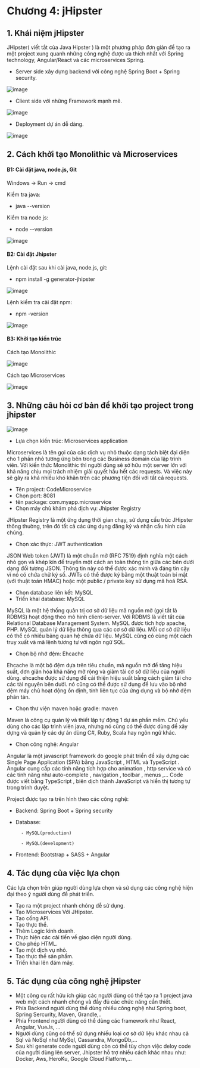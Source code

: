 # Chương 4: jHipster

## 1. Khái niệm jHipster

JHipster( viết tắt của Java Hipster ) là một phương pháp đơn giản để tạo ra một project xung quanh những công nghệ được ưa thích nhất với Spring technology, Angular/React và các microservices Spring.

- Server side xây dựng backend với công nghệ Spring Boot + Spring security.

![image](https://user-images.githubusercontent.com/107389856/174565126-e0d02950-83e3-4da5-af70-2f5c01b75c6d.png)

- Client side với những Framework mạnh mẽ.

![image](https://user-images.githubusercontent.com/107389856/174565258-ec967162-1958-4309-a6f0-73d80dd771d2.png)

- Deployment dự án dễ dàng.

![image](https://user-images.githubusercontent.com/107389856/174565379-b7a25904-d79a-4f53-a832-bc86e0853f7b.png)

## 2. Cách khởi tạo Monolithic và Microservices

#### B1: Cài đặt java, node.js, Git

Windows -> Run -> cmd

Kiểm tra java:

- java --version

Kiểm tra node js:

- node --version

![image](https://user-images.githubusercontent.com/107389856/174553288-207f80c8-53bd-47d2-b4f3-c295b09a31d3.png)

#### B2: Cài đặt Jhipster

Lệnh cài đặt sau khi cài java, node.js, git:

- npm install -g generator-jhipster

![image](https://user-images.githubusercontent.com/107389856/174553818-c8ba5351-ed98-4b32-b2b4-e1fd358a11cf.png)

Lệnh kiểm tra cài đặt npm:

- npm -version

![image](https://user-images.githubusercontent.com/107389856/174556415-dca1d2ae-9acc-48c7-b127-0b38aaedc58f.png)

#### B3: Khởi tạo kiến trúc

Cách tạo Monolithic

![image](https://user-images.githubusercontent.com/107389856/174552971-fc0ff004-080d-435a-adc1-c899e157a55f.png)

Cách tạo Microservices

![image](https://user-images.githubusercontent.com/107389856/174554904-23cf10ae-2c80-42d0-acd4-000808fa0e65.png)

## 3. Những câu hỏi cơ bản để khởi tạo project trong jhipster

![image](https://user-images.githubusercontent.com/107389856/174557813-7ffc1f0f-6605-403e-be69-b152a75a51bb.png)

- Lựa chọn kiến trúc: Microservices application

Microservices là tên gọi của các dịch vụ nhỏ thuộc dạng tách biệt đại diện cho 1 phần nhỏ tương ứng bên trong các Business domain của lập trình viên. Với kiến thức Monolithic thì người dùng sẽ sở hữu một server lớn với khả năng chịu mọi trách nhiệm giải quyết hầu hết các requests. Và việc này sẽ gây ra khá nhiều khó khăn trên các phương tiện đối với tất cả requests. 

- Tên project: CodeMicroservice
- Chọn port: 8081
- tên package: com.myapp.microservice
- Chọn máy chủ khám phá dịch vụ: Jhipster Registry

JHipster Registry là một ứng dụng thời gian chạy, sử dụng cấu trúc JHipster thông thường, trên đó tất cả các ứng dụng đăng ký và nhận cấu hình của chúng.

- Chọn xác thực: JWT authentication

JSON Web token (JWT) là một chuẩn mở (RFC 7519) định nghĩa một cách nhỏ gọn và khép kín để truyền một cách an toàn thông tin giữa các bên dưới dạng đối tượng JSON. Thông tin này có thể được xác minh và đáng tin cậy vì nó có chứa chữ ký số. JWTs có thể được ký bằng một thuật toán bí mật (với thuật toán HMAC) hoặc một public / private key sử dụng mã hoá RSA.

- Chọn database liên kết: MySQL
- Triển khai database: MySQL

MySQL là một hệ thống quản trị cơ sở dữ liệu mã nguồn mở (gọi tắt là RDBMS) hoạt động theo mô hình client-server. Với RDBMS là viết tắt của Relational Database Management System. MySQL được tích hợp apache, PHP. MySQL quản lý dữ liệu thông qua các cơ sở dữ liệu. Mỗi cơ sở dữ liệu có thể có nhiều bảng quan hệ chứa dữ liệu. MySQL cũng có cùng một cách truy xuất và mã lệnh tương tự với ngôn ngữ SQL.

- Chọn bộ nhớ đệm: Ehcache

Ehcache là một bộ đệm dựa trên tiêu chuẩn, mã nguồn mở để tăng hiệu suất, đơn giản hóa khả năng mở rộng và giảm tải cơ sở dữ liệu của người dùng. ehcache được sử dụng để cải thiện hiệu suất bằng cách giảm tải cho các tài nguyên bên dưới. nó cũng có thể được sử dụng để lưu vào bộ nhớ đệm máy chủ hoạt động ổn định, tính liên tục của ứng dụng và bộ nhớ đệm phân tán.

- Chọn thư viện maven hoặc gradle: maven

Maven là công cụ quản lý và thiết lập tự động 1 dự án phần mềm. Chủ yếu dùng cho các lập trình viên java, nhưng nó cũng có thể được dùng để xây dựng và quản lý các dự án dùng C#, Ruby, Scala hay ngôn ngữ khác.

- Chọn công nghệ: Angular

Angular là một javascript framework do google phát triển để xây dựng các Single Page Application (SPA) bằng JavaScript , HTML và TypeScript . Angular cung cấp các tính năng tích hợp cho animation , http service và có các tính năng như auto-complete , navigation , toolbar , menus ,… Code được viết bằng TypeScript , biên dịch thành JavaScript và hiển thị tương tự trong trình duyệt.

Project được tạo ra trên hình theo các công nghệ:

- Backend: Spring Boot + Spring security

- Database: 

        - MySQL(production)

        - MySQL(development)

- Frontend: Bootstrap + SASS + Angular

## 4. Tác dụng của việc lựa chọn

Các lựa chọn trên giúp người dùng lựa chọn và sử dụng các công nghệ hiện đại theo ý người dùng để phát triển.

- Tạo ra một project nhanh chóng dễ sử dụng.
- Tạo Microservices Với JHipster.
- Tạo cổng API.
- Tạo thực thể.
- Thêm Logic kinh doanh.
- Thực hiện các cải tiến về giao diện người dùng.
- Cho phép HTML.
- Tạo một dịch vụ nhỏ.
- Tạo thực thể sản phẩm.
- Triển khai lên đám mây.

## 5. Tác dụng của công nghệ jHipster

- Một công cụ rất hữu ích giúp các người dùng có thể tạo ra 1 project java web một cách nhanh chóng và đầy đủ các chức năng cần thiết.
- Phía Backend người dùng thể dùng nhiều công nghệ như Spring boot, Spring Sercurity, Maven, Grandle,..
- Phía Frontend người dùng có thể dùng các framework như React, Angular, VueJs, ...
- Người dùng cũng có thể sử dụng nhiều loại cơ sở dữ liệu khác nhau cả Sql và NoSql như MySql, Cassandra, MongoDb,...
- Sau khi generate code người dùng còn có thể tùy chọn việc deloy code của người dùng lên server, Jhipster hỗ trợ nhiều cách khác nhau như: Docker, Aws, HeroKu, Google Cloud Flatform,...